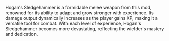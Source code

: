  Hogan's Sledgehammer is a formidable melee weapon from this mod, renowned for its ability to adapt and grow stronger with experience. Its damage output dynamically increases as the player gains XP, making it a versatile tool for combat. With each level of experience, Hogan's Sledgehammer becomes more devastating, reflecting the wielder's mastery and dedication.
